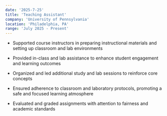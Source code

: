 ```yaml
---
date: '2025-7-25'
title: 'Teaching Assistant'
company: 'University of Pennsylvania'
location: 'Philadelphia, PA'
range: 'July 2025 - Present'
---
```


- Supported course instructors in preparing instructional materials and setting up classroom and lab environments

- Provided in-class and lab assistance to enhance student engagement and learning outcomes

- Organized and led additional study and lab sessions to reinforce core concepts

- Ensured adherence to classroom and laboratory protocols, promoting a safe and focused learning atmosphere

- Evaluated and graded assignments with attention to fairness and academic standards
